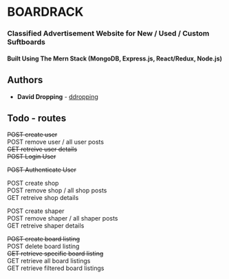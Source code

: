 # BOARDRACK
### Classified Advertisement Website for New / Used / Custom Suftboards  
#### Built Using The Mern Stack (MongoDB, Express.js, React/Redux, Node.js)

## Authors

- **David Dropping** - [ddropping](https://github.com/ddropping)  


## Todo - routes
~~POST create user~~   
POST remove user / all user posts  
~~GET  retreive user details~~  
~~POST Login User~~  

~~POST Authenticate User~~  
  
POST create shop  
POST remove shop / all shop posts  
GET  retreive shop details  
  
POST create shaper  
POST remove shaper / all shaper posts  
GET  retreive shaper details  
  
~~POST create board listing~~  
POST delete board listing  
~~GET  retrieve specific board listing~~  
GET  retrieve all board listings  
GET  retrieve filtered board listings  

